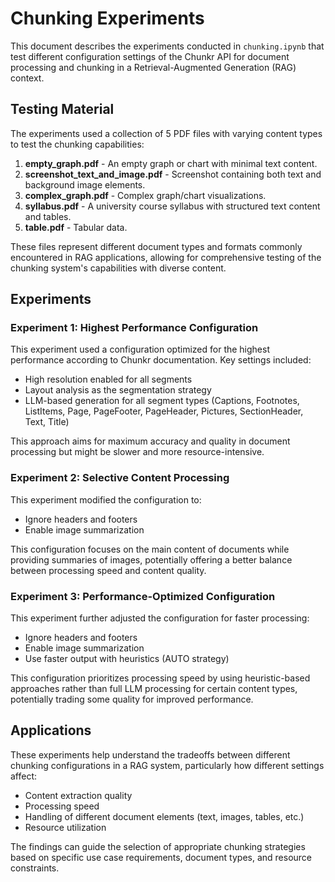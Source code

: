 # Chunking Experiments

This document describes the experiments conducted in `chunking.ipynb` that test different configuration settings of the Chunkr API for document processing and chunking in a Retrieval-Augmented Generation (RAG) context.

## Testing Material

The experiments used a collection of 5 PDF files with varying content types to test the chunking capabilities:

1. **empty_graph.pdf** - An empty graph or chart with minimal text content.
2. **screenshot_text_and_image.pdf** - Screenshot containing both text and background image elements.
3. **complex_graph.pdf** - Complex graph/chart visualizations.
4. **syllabus.pdf** - A university course syllabus with structured text content and tables.
5. **table.pdf** - Tabular data.

These files represent different document types and formats commonly encountered in RAG applications, allowing for comprehensive testing of the chunking system's capabilities with diverse content.

## Experiments

### Experiment 1: Highest Performance Configuration

This experiment used a configuration optimized for the highest performance according to Chunkr documentation. Key settings included:

- High resolution enabled for all segments
- Layout analysis as the segmentation strategy
- LLM-based generation for all segment types (Captions, Footnotes, ListItems, Page, PageFooter, PageHeader, Pictures, SectionHeader, Text, Title)

This approach aims for maximum accuracy and quality in document processing but might be slower and more resource-intensive.

### Experiment 2: Selective Content Processing

This experiment modified the configuration to:

- Ignore headers and footers
- Enable image summarization

This configuration focuses on the main content of documents while providing summaries of images, potentially offering a better balance between processing speed and content quality.

### Experiment 3: Performance-Optimized Configuration

This experiment further adjusted the configuration for faster processing:

- Ignore headers and footers
- Enable image summarization
- Use faster output with heuristics (AUTO strategy)

This configuration prioritizes processing speed by using heuristic-based approaches rather than full LLM processing for certain content types, potentially trading some quality for improved performance.

## Applications

These experiments help understand the tradeoffs between different chunking configurations in a RAG system, particularly how different settings affect:

- Content extraction quality
- Processing speed
- Handling of different document elements (text, images, tables, etc.)
- Resource utilization

The findings can guide the selection of appropriate chunking strategies based on specific use case requirements, document types, and resource constraints.
